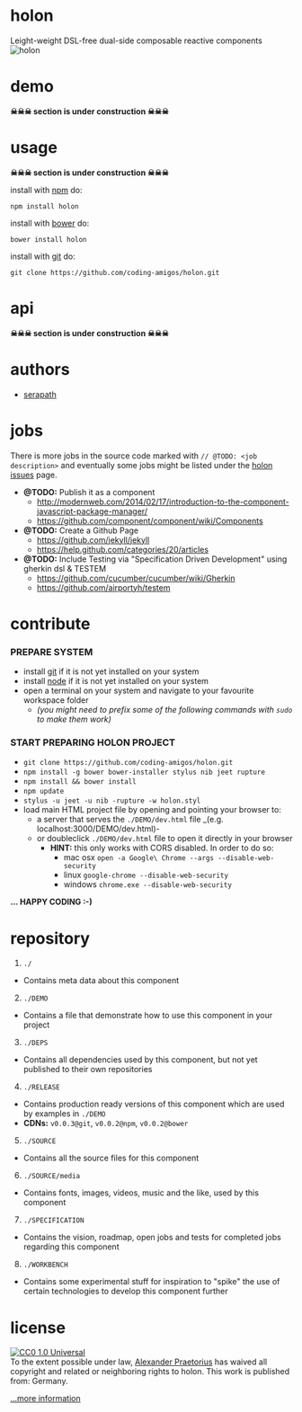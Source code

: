 holon
=====
Leight-weight DSL-free dual-side composable reactive components
![holon](https://raw.github.com/coding-amigos/holon/master/holon.png)


demo
=======
__☠☠☠ section is under construction ☠☠☠__


usage
=======
__☠☠☠ section is under construction ☠☠☠__

install with [npm](http://npmjs.org) do:

```
npm install holon
```
install with [bower](http://bower.io) do:

```
bower install holon
```
install with [git](http://git-scm.com/) do:

```
git clone https://github.com/coding-amigos/holon.git
```


api
=======
__☠☠☠ section is under construction ☠☠☠__


authors
=======
* [serapath](https://github.com/serapath "Alexander Praetorius")


jobs
=======
There is more jobs in the source code marked with `// @TODO: <job description>` and eventually some jobs might be listed under the [holon issues](https://github.com/coding-amigos/holon/issues "holon - open issues") page.
* __@TODO:__ Publish it as a component
  * http://modernweb.com/2014/02/17/introduction-to-the-component-javascript-package-manager/
  * https://github.com/component/component/wiki/Components
* __@TODO:__ Create a Github Page
  * https://github.com/jekyll/jekyll
  * https://help.github.com/categories/20/articles
* __@TODO:__ Include Testing via "Specification Driven Development" using gherkin dsl & TESTEM
  * https://github.com/cucumber/cucumber/wiki/Gherkin
  * https://github.com/airportyh/testem


contribute
=======
### PREPARE SYSTEM
  * install [git](http://git-scm.com "git") if it is not yet installed on your system
  * install [node](http://nodejs.org "nodejs") if it is not yet installed on your system
  * open a terminal on your system and navigate to your favourite workspace folder
    * _(you might need to prefix some of the following commands with `sudo` to make them work)_

### START PREPARING HOLON PROJECT
* `git clone https://github.com/coding-amigos/holon.git`
* `npm install -g bower bower-installer stylus nib jeet rupture`
* `npm install && bower install`
* `npm update`
* `stylus -u jeet -u nib -rupture -w holon.styl`
* load main HTML project file by opening and pointing your browser to:
  * a server that serves the `./DEMO/dev.html` file _(e.g. localhost:3000/DEMO/dev.html)-
  * or doubleclick `./DEMO/dev.html` file to open it directly in your browser
    * __HINT:__ this only works with CORS disabled. In order to do so:
      * mac osx `open -a Google\ Chrome --args --disable-web-security`
      * linux `google-chrome --disable-web-security`
      * windows `chrome.exe --disable-web-security`

__... HAPPY CODING :-)__


repository
==========
1. `./`
  * Contains meta data about this component
2. `./DEMO`
  * Contains a file that demonstrate how to use this component in your project
3. `./DEPS`
  * Contains all dependencies used by this component, but not yet published to their own repositories
4. `./RELEASE`
  * Contains production ready versions of this component which are used by examples in `./DEMO`
  * __CDNs:__ `v0.0.3@git`, `v0.0.2@npm`, `v0.0.2@bower`
5. `./SOURCE`
  * Contains all the source files for this component
6. `./SOURCE/media`
  * Contains fonts, images, videos, music and the like, used by this component
7. `./SPECIFICATION`
  * Contains the vision, roadmap, open jobs and tests for completed jobs regarding this component
8. `./WORKBENCH`
  * Contains some experimental stuff for inspiration to "spike" the use of certain technologies to develop this component further


license
=======
<p xmlns:dct="http://purl.org/dc/terms/" xmlns:vcard="http://www.w3.org/2001/vcard-rdf/3.0#">
  <a rel="license"
     href="http://creativecommons.org/publicdomain/zero/1.0/">
    <img src="https://raw.github.com/coding-amigos/holon/master/cc0.png" style="border-style: none;" alt="CC0 1.0 Universal" />
  </a>
  <br />
  To the extent possible under law,
  <a rel="dct:publisher"
     href="http://www.serapath.de">
    <span property="dct:title">Alexander Praetorius</span></a>
  has waived all copyright and related or neighboring rights to
  <span property="dct:title">holon</span>.
This work is published from:
<span property="vcard:Country" datatype="dct:ISO3166"
      content="DE" about="http://www.serapath.de">
  Germany</span>.
</p>

[...more information](https://raw.github.com/coding-amigos/holon/master/LICENSE "CC0 1.0 Universal")
